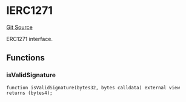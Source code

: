# IERC1271
[Git Source](https://github.com/NaniDAO/accounts/blob/485961b82d85978443ccbce7f93af4f2cad12381/src/governance/Points.sol)

ERC1271 interface.


## Functions
### isValidSignature


```solidity
function isValidSignature(bytes32, bytes calldata) external view returns (bytes4);
```

